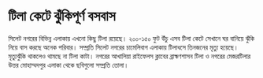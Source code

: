 # টিলা কেটে ঝুঁকিপূর্ণ বসবাস

সিলেট নগরের বিভিন্ন এলাকায় এখনো কিছু টিলা রয়েছে। ২০০-১৫০ ফুট উঁচু এসব টিলা কেটে সেখানে ঘর বানিয়ে ঝুঁকি নিয়ে বাস করছে অনেক পরিবার। সম্প্রতি সিলেট নগরের চামেলিবাগ এলাকায় টিলাধসে তিনজনের মৃত্যু হয়েছে। মৃত্যুঝুঁকি থাকলেও থামছে না টিলা কাটা। নগরের আখালিয়া রাইফেলস ক্লাবের ব্রাহ্মণশাসন টিলা ও নগরের মেজরটিলার উত্তর মোহাম্মদপুর এলাকা থেকে ছবিগুলো সম্প্রতি তোলা।
